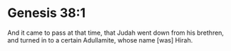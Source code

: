 # Genesis 38:1

And it came to pass at that time, that Judah went down from his brethren, and turned in to a certain Adullamite, whose name [was] Hirah.